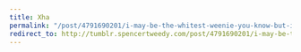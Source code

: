 ```yaml
---
title: Xha
permalink: "/post/4791690201/i-may-be-the-whitest-weenie-you-know-but-i-love-me"
redirect_to: http://tumblr.spencertweedy.com/post/4791690201/i-may-be-the-whitest-weenie-you-know-but-i-love-me
---
```


